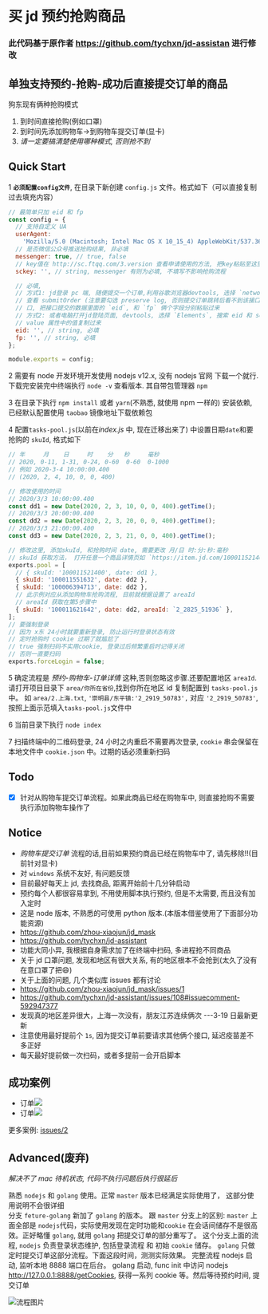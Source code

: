 # 买 jd 预约抢购商品

### 此代码基于原作者 https://github.com/tychxn/jd-assistan 进行修改

## 单独支持预约-抢购-成功后直接提交订单的商品

狗东现有俩种抢购模式

1. 到时间直接抢购(例如口罩)
2. 到时间先添加购物车->到购物车提交订单(显卡)  
3. _请一定要搞清楚使用哪种模式, 否则抢不到_

## Quick Start

1 **`必须配置config文件`**, 在目录下新创建 `config.js` 文件。格式如下（可以直接复制过去填充内容）

```js
// 最简单只加 eid 和 fp
const config = {
  // 支持自定义 UA
  userAgent:
    'Mozilla/5.0 (Macintosh; Intel Mac OS X 10_15_4) AppleWebKit/537.36 (KHTML, like Gecko) Chrome/86.0.4240.198 Safari/537.36',
  // 是否微信公众号推送抢购结果, 非必填
  messenger: true, // true, false
  // key值在 http://sc.ftqq.com/3.version 查看申请使用的方法, 把key粘贴至这里, 关注网站中公众号即可
  sckey: '', // string, messenger 有则为必填, 不填写不影响抢购流程

  // 必填,
  // 方式1: jd登录 pc 端, 随便提交一个订单,利用谷歌浏览器devtools, 选择 `network`,
  // 查看 submitOrder (注意要勾选 preserve log, 否则提交订单跳转后看不到该接口了) 接
  // 口, 把接口提交的数据里面的 `eid`, 和 `fp` 俩个字段分别粘贴过来
  // 方式2: 或者电脑打开jd登陆页面, devtools, 选择 `Elements`, 搜索 eid 和 sessionId(即fp), 在搜索到的input元素上面
  // value 属性中的值复制过来
  eid: '', // string, 必填
  fp: '', // string, 必填
};

module.exports = config;
```

2 需要有 node 开发环境开发使用 nodejs v12.x, 没有 nodejs 官网 下载一个就行. 下载完安装完中终端执行 `node -v` 查看版本. 其自带包管理器 `npm`

3 在目录下执行 `npm install` 或者 `yarn`(不熟悉, 就使用 npm 一样的) 安装依赖, 已经默认配置使用 `taobao` 镜像地址下载依赖包

4 配置`tasks-pool.js`(以前在*index.js* 中, 现在迁移出来了) 中设置日期`date`和要抢购的 `skuId`, 格式如下

```js
// 年     月    日     时    分   秒     毫秒
// 2020, 0-11, 1-31, 0-24, 0-60  0-60  0-1000
// 例如 2020-3-4 10:00:00.400
// (2020, 2, 4, 10, 0, 0, 400)

// 修改使用的时间
// 2020/3/3 10:00:00.400
const dd1 = new Date(2020, 2, 3, 10, 0, 0, 400).getTime();
// 2020/3/3 20:00:00.400
const dd2 = new Date(2020, 2, 3, 20, 0, 0, 400).getTime();
// 2020/3/3 21:00:00.400
const dd3 = new Date(2020, 2, 3, 21, 0, 0, 400).getTime();

// 修改这里, 添加skuId, 和抢购时间 date, 需要更改 月/日 时:分:秒:毫秒
// skuId 获取方法， 打开任意一个商品详情页如 `https://item.jd.com/100011521400.html`, 则 `100011521400` 就是其skuId
exports.pool = [
  // { skuId: '100011521400', date: dd1 },
  { skuId: '100011551632', date: dd2 },
  { skuId: '100006394713', date: dd2 },
  // 此示例对应从添加购物车抢购流程, 目前就根据设置了 areaId
  // areaId 获取在第5步骤中
  { skuId: '100011621642', date: dd2, areaId: `2_2825_51936` },
];
// 要强制登录
// 因为 x东 24小时就要重新登录, 防止运行时登录状态有效
// 定时抢购时 cookie 过期了就尴尬了
// true 强制扫码不实用cookie, 登录过后频繁重启时记得关闭
// 否则一直要扫码
exports.forceLogin = false;
```

5 确定流程是 *预约-购物车-订单详情* 这种,否则忽略这步骤.还要配置地区 `areaId`. 请打开项目目录下 `area/你所在省份`,找到你所在地区 id 复制配置到 `tasks-pool.js` 中。 如 `area/2.上海.txt`, `'崇明县/东平镇:'2_2919_50783',` 对应 `'2_2919_50783'`, 按照上面示范填入`tasks-pool.js`文件中  

6 当前目录下执行 `node index`  

7 扫描终端中的二维码登录, 24 小时之内重启不需要再次登录, `cookie` 串会保留在本地文件中 `cookie.json` 中。过期的话必须重新扫码

## Todo
- [x] 针对从购物车提交订单流程。如果此商品已经在购物车中, 则直接抢购不需要执行添加购物车操作了  



## Notice

- *购物车提交订单* 流程的话,目前如果预约商品已经在购物车中了, 请先移除!!(目前针对显卡)
- 对 `windows` 系统不友好, 有问题反馈
- 目前最好每天上 jd, 去找商品, 距离开始前十几分钟启动
- 预约每个人都很容易拿到, 不用使用脚本执行预约, 但是不太需要, 而且没有加入定时
- 这是 node 版本, 不熟悉的可使用 python 版本.(本版本借鉴使用了下面部分功能资源)
- https://github.com/zhou-xiaojun/jd_mask
- https://github.com/tychxn/jd-assistant
- 功能大同小异, 我根据自身需求加了在终端中扫码, 多进程抢不同商品
- 关于 jd 口罩问题, 发现和地区有很大关系, 有的地区根本不会抢到(太久了没有在意口罩了把😄)
- 关于上面的问题, 几个类似库 issues 都有讨论
- https://github.com/zhou-xiaojun/jd_mask/issues/1
- https://github.com/tychxn/jd-assistant/issues/108#issuecomment-592947377
- 发现真的地区差异很大，上海一次没有，朋友江苏连续俩次 ---3-19 日最新更新
- 注意使用最好提前个 `1s`, 因为提交订单前要请求其他俩个接口, 延迟疫苗差不多正好
- 每天最好提前做一次扫码，或者多提前一会开启脚本

## 成功案例

- 订单<img src="https://user-images.githubusercontent.com/13815865/77068940-6ee2a180-6a22-11ea-91a9-e174fdd7a96a.png" />
- 订单<img src="https://user-images.githubusercontent.com/13815865/77068877-56728700-6a22-11ea-8102-925cc25a4b92.png" />

更多案例: [issues/2](https://github.com/meooxx/jd_by_mask/issues/2)

## Advanced(废弃)

_解决不了 mac 待机状态, 代码不执行问题后执行很延后_

熟悉 `nodejs` 和 `golang` 使用。正常 `master` 版本已经满足实际使用了， 这部分使用说明不会很详细  
分支 `feture-golang` 新加了 `golang` 的版本。 跟 `master` 分支上的区别:
`master` 上面全部是 `nodejs`代码，实际使用发现在定时功能和`cookie` 在会话间储存不是很高效。正好略懂 `golang`, 就用 `golang` 把提交订单的部分重写了。
这个分支上面的流程, `nodejs` 负责登录状态维护, 包括登录流程 和 初始 `cookie` 储存。 `golang` 只做定时提交订单这部分流程。下面这段时间，测测实际效果。
完整流程 nodejs 启动, 监听本地 8888 端口在后台。 golang 启动, func init 中访问 nodejs http://127.0.0.1:8888/getCookies, 获得一系列 cookie 等。然后等待预约时间, 提交订单

![流程图片](https://github.com/meooxx/jd_by_mask/blob/master/diagram.svg)

